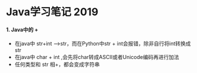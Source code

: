 # Java学习笔记 2019
#### 1. Java中的 +
- 在java中 str+int -->str，而在Python中str + int会报错，除非自行将int转换成str
- 在java中 char + int ,会先将char转成ASCII或者Unicode编码再进行加法
- 任何类型和 str 相+，都会变成字符串
